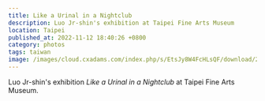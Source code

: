 ```yaml
---
title: Like a Urinal in a Nightclub
description: Luo Jr-shin's exhibition at Taipei Fine Arts Museum
location: Taipei
published_at: 2022-11-12 18:40:26 +0800
category: photos
tags: taiwan
image: /images/cloud.cxadams.com/index.php/s/EtsJy8W4FcHLsQF/download/20211127-1445_Taipei_TFAM_L1007737-0.jpg
---
```


Luo Jr-shin's exhibition *Like a Urinal in a Nightclub* at Taipei Fine Arts
Museum.
